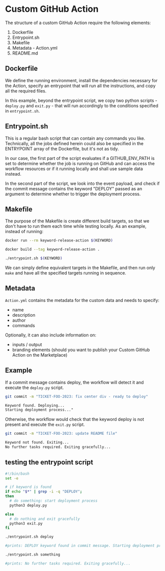 # Custom GitHub Action

The structure of a custom GitHub Action require the following elements:

1. Dockerfile
2. Entrypoint.sh
3. Makefile
4. Metadata - Action.yml
5. README.md

## Dockerfile

We define the running environment, install the dependencies necessary for the Action, specify an entrypoint that will run all the instructions, and copy all the required files.

In this example, beyond the entrypoint script, we copy two python scripts - `deploy.py` and `exit.py` - that will run accordingly to the conditions specified in `entrypoint.sh`.

## Entrypoint.sh

This is a regular bash script that can contain any commands you like. Technically, all the jobs defined herein could also be specified in the ENTRYPOINT array of the Dockerfile, but it's not as tidy.

In our case, the first part of the script evaluates if a GITHUB_ENV_PATH is set to determine whether the job is running on GitHub and can access the workflow resources or if it running locally and shall use sample data instead.

In the second part of the script, we look into the event payload, and check if the commit message contains the keyword "DEPLOY" passed as an argument to determine whether to trigger the deployment process.

## Makefile

The purpose of the Makefile is create different build targets, so that we don't have to run them each time while testing locally. As an example, instead of running:

```bash
docker run --rm keyword-release-action $(KEYWORD)

docker build --tag keyword-release-action .

./entrypoint.sh $(KEYWORD)
```

We can simply define equivalent targets in the Makefile, and then run only `make` and have all the specified targets running in sequence.

## Metadata

`Action.yml` contains the metadata for the custom data and needs to specify:

- name
- description
- author
- commands

Optionally, it can also include information on:

- inputs / output
- branding elements (should you want to publish your Custom GitHub Action on the Marketplace)


## Example

If a commit message contains deploy, the workflow will detect it and execute the `deploy.py` script.

```bash
git commit -m "TICKET-FOO-2023: fix center div - ready to deploy"
```

```md
Keyword found. Deploying...
Starting deployment process..."
```

Otherwise, the workflow would check that the keyword deploy is not present and execute the `exit.py` script.

```bash
git commit -m "TICKET-FOO-2023: update README file"
```

```md
Keyword not found. Exiting...
No further tasks required. Exiting gracefully...
```

## testing the entrypoint script

```bash
#!/bin/bash
set -e

# if keyword is found
if echo "$*" | grep -i -q "DEPLOY";
then
  # do something: start deployment process
  python3 deploy.py

else
  # do nothing and exit gracefully
  python3 exit.py
fi
```

```bash
./entrypoint.sh deploy
```

```bash
#prints: DEPLOY keyword found in commit message. Starting deployment process...
```

```bash
./entrypoint.sh something
```

```bash
#prints: No further tasks required. Exiting gracefully...
```